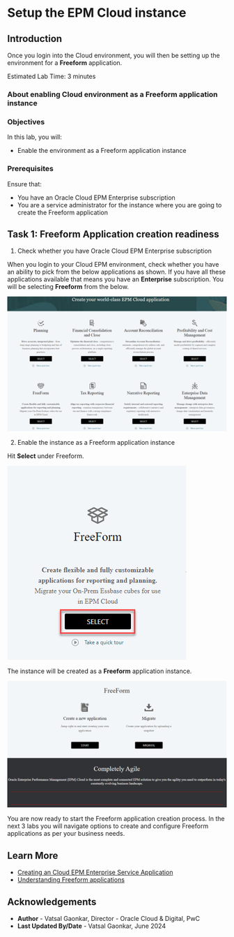 # Setup the EPM Cloud instance
## Introduction

Once you login into the Cloud environment, you will then be setting up the environment for a **Freeform** application.

Estimated Lab Time: 3 minutes

### About enabling Cloud environment as a Freeform application instance

### Objectives

In this lab, you will:
* Enable the environment as a Freeform application instance

### Prerequisites

Ensure that:
* You have an Oracle Cloud EPM Enterprise subscription
* You are a service administrator for the instance where you are going to create the Freeform application


## Task 1: Freeform Application creation readiness

1. Check whether you have Oracle Cloud EPM Enterprise subscription 
  
  When you login to your Cloud EPM environment, check whether you have an ability to pick from the below applications as shown. If you have all these applications available that means you have an **Enterprise** subscription. You will be selecting **Freeform** from the below.

  ![Readiness to create application](images/enterpriseappreadiness.png)

2. Enable the instance as a Freeform application instance

  Hit **Select** under Freeform.

  ![Selecting Freeform from Cloud applications](images/selectfreeform.png)

  The instance will be created as a **Freeform** application instance.

  ![Freeform Instance Selection](images/freeforminstance.png)

  You are now ready to start the Freeform application creation process. In the next 3 labs you will navigate options to create and configure Freeform applications as per your business needs.


## Learn More

* [Creating an Cloud EPM Enterprise Service Application](https://docs.oracle.com/en/cloud/saas/planning-budgeting-cloud/pfusa/about_epm_enterprise_landing_page.html)
* [Understanding Freeform applications](https://docs.oracle.com/en/cloud/saas/planning-budgeting-cloud/pfusa/understanding_freeform_apps.html)

## Acknowledgements
* **Author** - Vatsal Gaonkar, Director - Oracle Cloud & Digital, PwC
* **Last Updated By/Date** - Vatsal Gaonkar, June 2024
